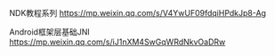 NDK教程系列  https://mp.weixin.qq.com/s/V4YwUF09fdqiHPdkJp8-Ag

Android框架层基础JNI  https://mp.weixin.qq.com/s/iJ1nXM4SwGqWRdNkvOaDRw